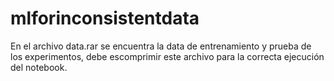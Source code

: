 # mlforinconsistentdata
En el archivo data.rar se encuentra la data de entrenamiento y prueba de los experimentos, debe escomprimir este archivo para la correcta ejecución del notebook.
